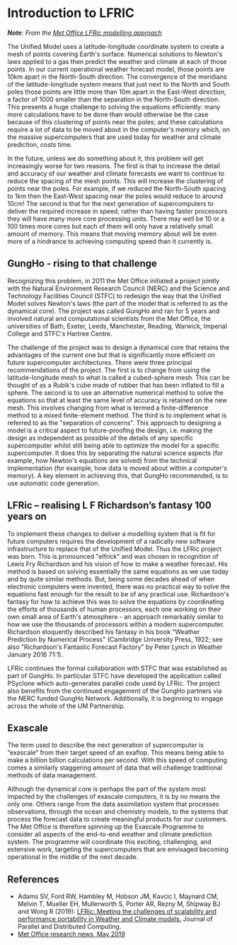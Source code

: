 # Introduction to LFRIC

_**Note**: From the
[Met Office LFRic modelling approach](https://www.metoffice.gov.uk/research/approach/modelling-systems/lfric)_

The Unified Model uses a latitude-longitude coordinate system to create a mesh
of points covering Earth's surface. Numerical solutions to Newton's laws
applied to a gas then predict the weather and climate at each of those points.
In our current operational weather forecast model, those points are 10km apart
in the North-South direction. The convergence of the meridians of the
latitude-longitude system means that just next to the North and South poles
those points are little more than 10m apart in the East-West direction, a
factor of 1000 smaller than the separation in the North-South direction.
This presents a huge challenge to solving the equations efficiently: many
more calculations have to be done than would otherwise be the case because of
this clustering of points near the poles; and these calculations require a
lot of data to be moved about in the computer's memory which, on the massive
supercomputers that are used today for weather and climate prediction, costs time.

In the future, unless we do something about it, this problem will get increasingly
worse for two reasons. The first is that to increase the detail and accuracy of
our weather and climate forecasts we want to continue to reduce the spacing of
the mesh points. This will increase the clustering of points near the poles.
For example, if we reduced the North-South spacing to 1km then the East-West
spacing near the poles would reduce to around 10cm! The second is that for the
next generation of supercomputers to deliver the required increase in speed,
rather than having faster processors they will have many more core processing
units. There may well be 10 or a 100 times more cores but each of them will only
have a relatively small amount of memory. This means that moving memory about
will be even more of a hindrance to achieving computing speed than it currently is.

## GungHo - rising to that challenge

Recognizing this problem, in 2011 the Met Office initiated a project jointly with
the Natural Environment Research Council (NERC) and the Science and Technology
Facilities Council (STFC) to redesign the way that the Unified Model solves
Newton's laws (the part of the model that is referred to as the dynamical core).
The project was called GungHo and ran for 5 years and involved natural and
computational scientists from the Met Office, the universities of Bath, Exeter,
Leeds, Manchester, Reading, Warwick, Imperial College and STFC's Hartree Centre.

The challenge of the project was to design a dynamical core that retains the
advantages of the current one but that is significantly more efficient on
future supercomputer architectures. There were three principal recommendations
of the project. The first is to change from using the latitude-longitude mesh
to what is called a cubed-sphere mesh. This can be thought of as a Rubik's cube
made of rubber that has been inflated to fill a sphere. The second is to use an
alternative numerical method to solve the equations so that at least the same
level of accuracy is retained on the new mesh. This involves changing from what
is termed a finite-difference method to a mixed finite-element method. The third
is to implement what is referred to as the "separation of concerns". This
approach to designing a model is a critical aspect to future-proofing the design,
i.e. making the design as independent as possible of the details of any specific
supercomputer whilst still being able to optimize the model for a specific
supercomputer. It does this by separating the natural science aspects (for
example, how Newton's equations are solved) from the technical implementation
(for example, how data is moved about within a computer's memory). A key
element in achieving this, that GungHo recommended, is to use automatic
code generation.

## LFRic – realising L F Richardson’s fantasy 100 years on

To implement these changes to deliver a modelling system that is fit for future
computers requires the development of a radically new software infrastructure
to replace that of the Unified Model. Thus the LFRic project was born. This is
pronounced "elfrick" and was chosen in recognition of Lewis Fry Richardson and
his vision of how to make a weather forecast. His method is based on solving
essentially the same equations as we use today and by quite similar methods. But,
being some decades ahead of when electronic computers were invented, there was no
practical way to solve the equations fast enough for the result to be of any
practical use. Richardson's fantasy for how to achieve this was to solve the
equations by coordinating the efforts of thousands of human processors, each one
working on their own small area of Earth's atmosphere - an approach remarkably
similar to how we use the thousands of processors within a modern supercomputer.
Richardson eloquently described his fantasy in his book "Weather Prediction by
Numerical Process" (Cambridge University Press, 1922; see also "Richardson's
Fantastic Forecast Factory" by Peter Lynch in Weather January 2016 71:1).

LFRic continues the formal collaboration with STFC that was established as part
of GungHo. In particular STFC have developed the application called PSyclone
which auto-generates parallel code used by LFRic. The project also benefits
from the continued engagement of the GungHo partners via the NERC funded GungHo
Network. Additionally, it is beginning to engage across the whole of the UM
Partnership.

## Exascale

The term used to describe the next generation of supercomputer is “exascale”
from their target speed of an exaflop. This means being able to make a billion
billion calculations per second. With this speed of computing comes a similarly
staggering amount of data that will challenge traditional methods of data management.

Although the dynamical core is perhaps the part of the system most impacted by
the challenges of exascale computers, it is by no means the only one. Others
range from the data assimilation system that processes observations, through
the ocean and chemistry models, to the systems that process the forecast data
to create meaningful products for our customers. The Met Office is therefore
spinning up the Exascale Programme to consider all aspects of the end-to-end
weather and climate prediction system. The programme will coordinate this
exciting, challenging, and extensive work, targeting the supercomputers that
are envisaged becoming operational in the middle of the next decade.

## References

* Adams SV, Ford RW, Hambley M, Hobson JM, Kavcic I, Maynard CM, Melvin T,
  Mueller EH, Mullerworth S, Porter AR, Rezny M, Shipway BJ and Wong R (2019):
  [LFRic: Meeting the challenges of scalability and performance portability in
  Weather and Climate models.](https://doi.org/10.1016/j.jpdc.2019.02.007) Journal of Parallel and Distributed Computing.
* [Met Office research news, May 2019](https://www.metoffice.gov.uk/research/news/2019/gungho-and-lfric)
